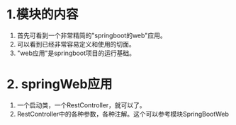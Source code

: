 # 1.模块的内容
1.  首先可看到一个非常精简的"springboot的web"应用。
2.  可以看到已经非常容易定义和使用的切面。
3.  "web应用"是springboot项目的运行基础。

# 2. springWeb应用
1.  一个启动类，一个RestController，就可以了。
2.  RestController中的各种参数，各种注解。这个可以参考模块SpringBootWeb